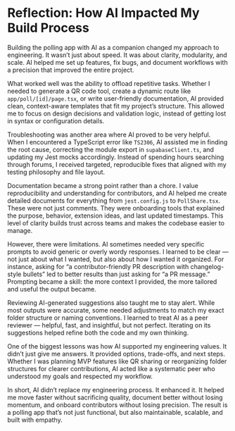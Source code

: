 # Reflection: How AI Impacted My Build Process

Building the polling app with AI as a companion changed my approach to engineering. It wasn’t just about speed. It was about clarity, modularity, and scale. AI helped me set up features, fix bugs, and document workflows with a precision that improved the entire project.

What worked well was the ability to offload repetitive tasks. Whether I needed to generate a QR code tool, create a dynamic route like `app/poll/[id]/page.tsx`, or write user-friendly documentation, AI provided clean, context-aware templates that fit my project’s structure. This allowed me to focus on design decisions and validation logic, instead of getting lost in syntax or configuration details.

Troubleshooting was another area where AI proved to be very helpful. When I encountered a TypeScript error like `TS2306`, AI assisted me in finding the root cause, correcting the module export in `supabaseClient.ts`, and updating my Jest mocks accordingly. Instead of spending hours searching through forums, I received targeted, reproducible fixes that aligned with my testing philosophy and file layout.

Documentation became a strong point rather than a chore. I value reproducibility and understanding for contributors, and AI helped me create detailed documents for everything from `jest.config.js` to `PollShare.tsx`. These were not just comments. They were onboarding tools that explained the purpose, behavior, extension ideas, and last updated timestamps. This level of clarity builds trust across teams and makes the codebase easier to manage.

However, there were limitations. AI sometimes needed very specific prompts to avoid generic or overly wordy responses. I learned to be clear — not just about what I wanted, but also about how I wanted it organized. For instance, asking for “a contributor-friendly PR description with changelog-style bullets” led to better results than just asking for “a PR message.” Prompting became a skill: the more context I provided, the more tailored and useful the output became.

Reviewing AI-generated suggestions also taught me to stay alert. While most outputs were accurate, some needed adjustments to match my exact folder structure or naming conventions. I learned to treat AI as a peer reviewer — helpful, fast, and insightful, but not perfect. Iterating on its suggestions helped refine both the code and my own thinking.

One of the biggest lessons was how AI supported my engineering values. It didn’t just give me answers. It provided options, trade-offs, and next steps. Whether I was planning MVP features like QR sharing or reorganizing folder structures for clearer contributions, AI acted like a systematic peer who understood my goals and respected my workflow.

In short, AI didn’t replace my engineering process. It enhanced it. It helped me move faster without sacrificing quality, document better without losing momentum, and onboard contributors without losing precision. The result is a polling app that’s not just functional, but also maintainable, scalable, and built with empathy.